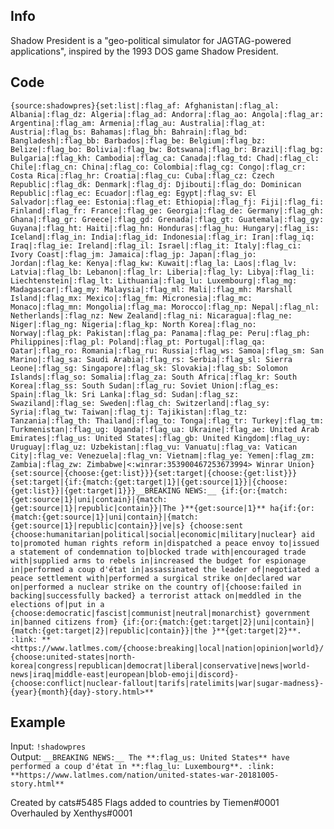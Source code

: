 ## Info

Shadow President is a "geo-political simulator for JAGTAG-powered applications", inspired by the 1993 DOS game Shadow President.

## Code

`{source:shadowpres}{set:list|:flag_af: Afghanistan|:flag_al: Albania|:flag_dz: Algeria|:flag_ad: Andorra|:flag_ao: Angola|:flag_ar: Argentina|:flag_am: Armenia|:flag_au: Australia|:flag_at: Austria|:flag_bs: Bahamas|:flag_bh: Bahrain|:flag_bd: Bangladesh|:flag_bb: Barbados|:flag_be: Belgium|:flag_bz: Belize|:flag_bo: Bolivia|:flag_bw: Botswana|:flag_br: Brazil|:flag_bg: Bulgaria|:flag_kh: Cambodia|:flag_ca: Canada|:flag_td: Chad|:flag_cl: Chile|:flag_cn: China|:flag_co: Colombia|:flag_cg: Congo|:flag_cr: Costa Rica|:flag_hr: Croatia|:flag_cu: Cuba|:flag_cz: Czech Republic|:flag_dk: Denmark|:flag_dj: Djibouti|:flag_do: Dominican Republic|:flag_ec: Ecuador|:flag_eg: Egypt|:flag_sv: El Salvador|:flag_ee: Estonia|:flag_et: Ethiopia|:flag_fj: Fiji|:flag_fi: Finland|:flag_fr: France|:flag_ge: Georgia|:flag_de: Germany|:flag_gh: Ghana|:flag_gr: Greece|:flag_gd: Grenada|:flag_gt: Guatemala|:flag_gy: Guyana|:flag_ht: Haiti|:flag_hn: Honduras|:flag_hu: Hungary|:flag_is: Iceland|:flag_in: India|:flag_id: Indonesia|:flag_ir: Iran|:flag_iq: Iraq|:flag_ie: Ireland|:flag_il: Israel|:flag_it: Italy|:flag_ci: Ivory Coast|:flag_jm: Jamaica|:flag_jp: Japan|:flag_jo: Jordan|:flag_ke: Kenya|:flag_kw: Kuwait|:flag_la: Laos|:flag_lv: Latvia|:flag_lb: Lebanon|:flag_lr: Liberia|:flag_ly: Libya|:flag_li: Liechtenstein|:flag_lt: Lithuania|:flag_lu: Luxembourg|:flag_mg: Madagascar|:flag_my: Malaysia|:flag_ml: Mali|:flag_mh: Marshall Island|:flag_mx: Mexico|:flag_fm: Micronesia|:flag_mc: Monaco|:flag_mn: Mongolia|:flag_ma: Morocco|:flag_np: Nepal|:flag_nl: Netherlands|:flag_nz: New Zealand|:flag_ni: Nicaragua|:flag_ne: Niger|:flag_ng: Nigeria|:flag_kp: North Korea|:flag_no: Norway|:flag_pk: Pakistan|:flag_pa: Panama|:flag_pe: Peru|:flag_ph: Philippines|:flag_pl: Poland|:flag_pt: Portugal|:flag_qa: Qatar|:flag_ro: Romania|:flag_ru: Russia|:flag_ws: Samoa|:flag_sm: San Marino|:flag_sa: Saudi Arabia|:flag_rs: Serbia|:flag_sl: Sierra Leone|:flag_sg: Singapore|:flag_sk: Slovakia|:flag_sb: Solomon Islands|:flag_so: Somalia|:flag_za: South Africa|:flag_kr: South Korea|:flag_ss: South Sudan|:flag_ru: Soviet Union|:flag_es: Spain|:flag_lk: Sri Lanka|:flag_sd: Sudan|:flag_sz: Swaziland|:flag_se: Sweden|:flag_ch: Switzerland|:flag_sy: Syria|:flag_tw: Taiwan|:flag_tj: Tajikistan|:flag_tz: Tanzania|:flag_th: Thailand|:flag_to: Tonga|:flag_tr: Turkey|:flag_tm: Turkmenistan|:flag_ug: Uganda|:flag_ua: Ukraine|:flag_ae: United Arab Emirates|:flag_us: United States|:flag_gb: United Kingdom|:flag_uy: Uruguay|:flag_uz: Uzbekistan|:flag_vu: Vanuatu|:flag_va: Vatican City|:flag_ve: Venezuela|:flag_vn: Vietnam|:flag_ye: Yemen|:flag_zm: Zambia|:flag_zw: Zimbabwe|<:winrar:353900467253673994> Winrar Union}{set:source|{choose:{get:list}}}{set:target|{choose:{get:list}}}{set:target|{if:{match:{get:target|1}|{get:source|1}}|{choose:{get:list}}|{get:target|1}}}__BREAKING NEWS:__ {if:{or:{match:{get:source|1}|uni|contain}|{match:{get:source|1}|republic|contain}}|The }**{get:source|1}** ha{if:{or:{match:{get:source|1}|uni|contain}|{match:{get:source|1}|republic|contain}}|ve|s} {choose:sent {choose:humanitarian|political|social|economic|military|nuclear} aid to|promoted human rights reform in|dispatched a peace envoy to|issued a statement of condemnation to|blocked trade with|encouraged trade with|supplied arms to rebels in|increased the budget for espionage in|performed a coup d'état in|assassinated the leader of|negotiated a peace settlement with|performed a surgical strike on|declared war on|performed a nuclear strike on the country of|{choose:failed in backing|successfully backed} a terrorist attack on|meddled in the elections of|put in a {choose:democratic|fascist|communist|neutral|monarchist} government in|banned citizens from} {if:{or:{match:{get:target|2}|uni|contain}|{match:{get:target|2}|republic|contain}}|the }**{get:target|2}**.
:link: **<https://www.latlmes.com/{choose:breaking|local|nation|opinion|world}/{choose:united-states|north-korea|congress|republican|democrat|liberal|conservative|news|world-news|iraq|middle-east|european|blob-emoji|discord}-{choose:conflict|nuclear-fallout|tarifs|ratelimits|war|sugar-madness}-{year}{month}{day}-story.html>**`

## Example

Input: `!shadowpres`  
Output: `__BREAKING NEWS:__ The **:flag_us: United States** have performed a coup d'état in **:flag_lu: Luxembourg**.
:link: **https://www.latlmes.com/nation/united-states-war-20181005-story.html**`

Created by cats#5485
Flags added to countries by Tiemen#0001
Overhauled by Xenthys#0001
